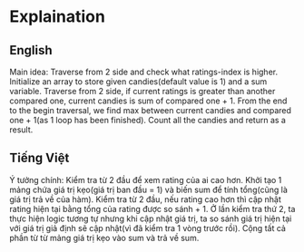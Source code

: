# Explaination

## English
Main idea: Traverse from 2 side and check what ratings-index is higher.
Initialize an array to store given candies(default value is 1) and a sum variable. Traverse from 2 side, if current ratings is greater than another compared one, current candies is sum of compared one + 1. From the end to the begin traversal, we find max between current candies and compared one + 1(as 1 loop has been finished). Count all the candies and return as a result.

## Tiếng Việt
Ý tưởng chính: Kiểm tra từ 2 đầu để xem rating của ai cao hơn.
Khởi tạo 1 mảng chứa giá trị kẹo(giá trị ban đầu = 1) và biến sum để tính tổng(cũng là giá trị trả về của hàm). Kiểm tra từ 2 đầu, nếu rating cao hơn thì cập nhật rating hiện tại bằng tổng của rating được so sánh + 1. Ở lần kiểm tra thứ 2, ta thực hiện logic tương tự nhưng khi cập nhật giá trị, ta so sánh giá trị hiện tại với giá trị giả định sẽ cập nhật(vì đã kiểm tra 1 vòng trước rồi). Cộng tất cả phần từ từ mảng giá trị kẹo vào sum và trả về sum.
